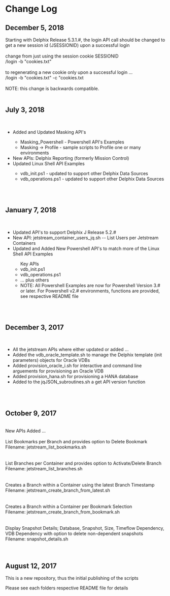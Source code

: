 # Change Log 

## December 5, 2018

Starting with Delphix Release 5.3.1.#, the login API call should be changed to get a new session id (JSESSIONID) upon a successful login <br />
<br />
change from just using the session cookie SESSIONID<br />
/login -b "cookies.txt"<br />
<br />
to regenerating a new cookie only upon a successful login ...<br />
/login -b "cookies.txt" -c "cookies.txt<br />
<br />
NOTE: this change is backwards compatible.<br />
<br />

## July 3, 2018
 <br />
<ul>
 <li>Added and Updated Masking API's</li>
 <ul>
  <li> Masking_Powershell    - Powershell API's Examples</li>
  <li> Masking -> Profile    - sample scripts to Profile one or many environments</li>
 </ul>
 <li>New APIs: Delphix Reporting (formerly Mission Control)</li>
 <li>Updated Linux Shell API Examples</li>
     <ul>
     <li>vdb_init.ps1        - updated to support other Delphix Data Sources</li>
     <li>vdb_operations.ps1  - updated to support other Delphix Data Sources </li>
    </ul>
</ul>
<br />
<br />

## January 7, 2018
 <br />
<ul>
 <li>Updated API's to support Delphix J Release 5.2.#</li>
 <li>New API: jetstream_container_users_jq.sh	 --  List Users per Jetstream Containers</li>
 <li>Updated and Added New Powershell API's to match more of the Linux Shell API Examples</li>
    <ul>Key APIs
     <li>vdb_init.ps1</li>
     <li>vdb_operations.ps1</li>
     <li>... plus others </li>
     <li>NOTE: All Powershell Examples are now for Powershell Version 3.# or later. For Powershell v2.# environments, functions are provided, see respective README file</li>
    </ul>
</ul>
<br />
<br />

## December 3, 2017
 <br />
<ul>
 <li>All the jetstream APIs where either updated or added ... </li>
 <li>Added the vdb_oracle_template.sh to manage the Delphix template (init parameters) objects for Oracle VDBs</li>
 <li>Added provision_oracle_i.sh for interactive and command line arguements for provisioning an Oracle VDB</li>
 <li>Added provision_hana.sh for provisioning a HANA database</li>
 <li>Added to the jqJSON_subroutines.sh a get API version function</li>  
</ul>
<br />
<br />

## October 9, 2017
 <br />
New APIs Added ... <br />
 <br />
List Bookmarks per Branch and provides option to Delete Bookmark  <br />
Filename: jetstream_list_bookmarks.sh <br />
 <br />
 <br />
List Branches per Container and provides option to Activate/Delete Branch <br />
Filename: jetstream_list_branches.sh <br />
 <br />
 <br />
Creates a Branch within a Container using the latest Branch Timestamp <br />
Filename: jetstream_create_branch_from_latest.sh <br />
 <br />
 <br />
Creates a Branch within a Container per Bookmark Selection <br />
Filename: jetstream_create_branch_from_bookmark.sh <br />
 <br />
 <br />
Display Snapshot Details; Database, Snapshot, Size, Timeflow Dependency, VDB Dependency with option to delete non-dependent snapshots <br />
Filename: snapshot_details.sh <br />	
 <br />
 <br />
 
## August 12, 2017

This is a new repository, thus the initial publishing of the scripts

Please see each folders respective README file for details

